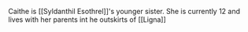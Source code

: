 Caithe is [[Syldanthil Esothrel]]'s younger sister. She is currently 12 and lives with her parents int he outskirts of [[Ligna]]